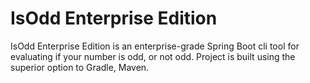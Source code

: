 # IsOdd Enterprise Edition

IsOdd Enterprise Edition is an enterprise-grade Spring Boot cli tool for evaluating if your number is odd, or not odd.
Project is built using the superior option to Gradle, Maven.
